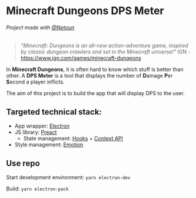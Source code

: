 # Minecraft Dungeons DPS Meter

###### Project made with [@Netoun](https://github.com/Netoun)

> _"Minecraft: Dungeons is an all-new action-adventure game, inspired by classic dungeon crawlers and set in the Minecraft universe!"_
> IGN - https://www.ign.com/games/minecraft-dungeons

In **Minecraft Dungeons**, it is often hard to know which stuff is better than other. A **DPS Meter** is a tool that displays the number of **D**amage **P**er **S**econd a player inflicts.

The aim of this project is to build the app that will display DPS to the user.

## Targeted technical stack:

- App wrapper: [Electron](https://github.com/electron/electron)
- JS library: [Preact](https://github.com/preactjs/preact)
  - State management: [Hooks](https://reactjs.org/docs/hooks-intro.html) + [Context API](https://reactjs.org/docs/context.html)
- Style management: [Emotion](https://github.com/emotion-js/emotion)

## Use repo

Start development environment:
`yarn electron-dev`

Build:
`yarn electron-pack`

